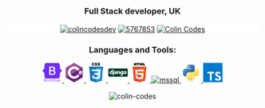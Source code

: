 <h3 align="center">Full Stack developer, UK</h3>

<p align="center" style="background-color:white">
<a href="https://twitter.com/colincodesdev" target="blank"><img align="center" src="https://cdn.jsdelivr.net/npm/simple-icons@3.0.1/icons/twitter.svg" alt="colincodesdev" height="30" width="40" /></a>
<a href="https://stackoverflow.com/users/5767853" target="blank"><img align="center" src="https://cdn.jsdelivr.net/npm/simple-icons@3.0.1/icons/stackoverflow.svg" alt="5767853" height="30" width="40" /></a>
<a href="https://www.codewars.com/users/Colin%20Codes" target="blank"><img align="center" src="https://cdn.jsdelivr.net/npm/simple-icons@3.0.1/icons/codewars.svg" alt="Colin Codes" height="30" width="40" /></a>
</p>

<h3 align="center">Languages and Tools:</h3>
<p align="center"> <a href="https://getbootstrap.com" target="_blank"> <img src="https://raw.githubusercontent.com/devicons/devicon/master/icons/bootstrap/bootstrap-plain-wordmark.svg" alt="bootstrap" width="40" height="40"/> </a> <a href="https://www.w3schools.com/cs/" target="_blank"> <img src="https://raw.githubusercontent.com/devicons/devicon/master/icons/csharp/csharp-original.svg" alt="csharp" width="40" height="40"/> </a> <a href="https://www.w3schools.com/css/" target="_blank"> <img src="https://raw.githubusercontent.com/devicons/devicon/master/icons/css3/css3-original-wordmark.svg" alt="css3" width="40" height="40"/> </a> <a href="https://www.djangoproject.com/" target="_blank"> <img src="https://raw.githubusercontent.com/devicons/devicon/master/icons/django/django-original.svg" alt="django" width="40" height="40"/> </a> <a href="https://www.w3.org/html/" target="_blank"> <img src="https://raw.githubusercontent.com/devicons/devicon/master/icons/html5/html5-original-wordmark.svg" alt="html5" width="40" height="40"/> </a> <a href="https://www.microsoft.com/en-us/sql-server" target="_blank"> <img src="https://cdn.worldvectorlogo.com/logos/microsoft-sql-server.svg" alt="mssql" width="40" height="40"/> </a> <a href="https://www.python.org" target="_blank"> <img src="https://raw.githubusercontent.com/devicons/devicon/master/icons/python/python-original.svg" alt="python" width="40" height="40"/> </a> <a href="https://www.typescriptlang.org/" target="_blank"> <img src="https://raw.githubusercontent.com/devicons/devicon/master/icons/typescript/typescript-original.svg" alt="typescript" width="40" height="40"/> </a> </p>

<p align="center"><img align="center" src="https://github-readme-stats.vercel.app/api/top-langs?username=colin-codes&show_icons=true&locale=en&layout=compact" alt="colin-codes" /></p>


